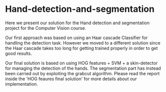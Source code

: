 # Hand-detection-and-segmentation
Here we present our solution for the Hand detection and segmentation project for the Computer Vision course.

Our first approach was based on using an Haar cascade Classifier for handling the detection task. However we moved to a different solution since the Haar cascade takes too long for getting trained properly in order to get good results. 

Our final solution is based on using HOG features + SVM + a skin-detector for managing the detection of the hands. The segmentation part has instead been carried out by exploiting the grabcut algorithm. Please read the report inside the 'HOG feaures final solution' for more details about our implementation.
 
